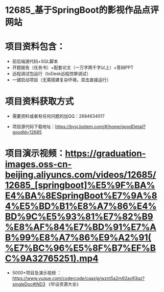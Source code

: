 #   12685_基于SpringBoot的影视作品点评网站

#   项目资料包含：
*    前后端源代码+SQL脚本
*    开题报告（任务书）+配套论文（一万字两千字以上）+答辩PPT
*   远程调试包运行（toDesk远程控屏调试）
*   一键启动项目（无需搭建复杂环境，双击直接运行）


#   项目资料获取方式
*   需要资料或者有任何问题的加QQ：2684634017

*   项目源代码下载地址：https://bysj.bsitem.com/#/home/goodDetail?goodId=12685

#  项目演示视频：https://graduation-images.oss-cn-beijing.aliyuncs.com/videos/12685/12685_[springboot]%E5%9F%BA%E4%BA%8ESpringBoot%E7%9A%84%E5%BD%B1%E8%A7%86%E4%BD%9C%E5%93%81%E7%82%B9%E8%AF%84%E7%BD%91%E7%AB%99%E8%A7%86%E9%A2%91(%E7%BC%96%E5%8F%B7%EF%BC%9A32765251).mp4

*  5000+项目及演示视频 ：https://www.yuque.com/codercode/cqaxlg/wznt5a2m92ay93gz?singleDoc#lND3 《毕设资源大全》

